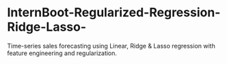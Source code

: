 # InternBoot-Regularized-Regression-Ridge-Lasso-
Time-series sales forecasting using Linear, Ridge &amp; Lasso regression with feature engineering and regularization.
